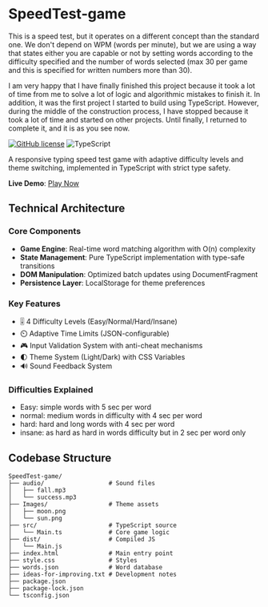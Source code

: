 # SpeedTest-game

This is a speed test, but it operates on a different concept than the standard one. We don't depend on WPM (words per minute), but we are using a way that states either you are capable or not by setting words according to the difficulty specified and the number of words selected (max 30 per game and this is specified for written numbers more than 30).

I am very happy that I have finally finished this project because it took a lot of time from me to solve a lot of logic and algorithmic mistakes to finish it. In addition, it was the first project I started to build using TypeScript. However, during the middle of the construction process, I have stopped because it took a lot of time and started on other projects. Until finally, I returned to complete it, and it is as you see now.


[![GitHub license](https://img.shields.io/badge/license-MIT-blue.svg)](https://github.com/SaifAbdelrazek011/speed-typing-game/blob/main/LICENSE)
![TypeScript](https://img.shields.io/badge/TypeScript-4.9%2B-3178C6.svg)

A responsive typing speed test game with adaptive difficulty levels and theme switching, implemented in TypeScript with strict type safety.

**Live Demo**: [Play Now](https://saifabdelrazek011.github.io/speed-typing-game)

## Technical Architecture

### Core Components
- **Game Engine**: Real-time word matching algorithm with O(n) complexity
- **State Management**: Pure TypeScript implementation with type-safe transitions
- **DOM Manipulation**: Optimized batch updates using DocumentFragment
- **Persistence Layer**: LocalStorage for theme preferences

### Key Features
- 🎚️ 4 Difficulty Levels (Easy/Normal/Hard/Insane)
- ⏲️ Adaptive Time Limits (JSON-configurable)
- 🎮 Input Validation System with anti-cheat mechanisms
- 🌓 Theme System (Light/Dark) with CSS Variables
- 🔊 Sound Feedback System

### Difficulties Explained
- Easy: simple words with 5 sec per word
- normal: medium words in difficulty with 4 sec per word
- hard: hard and long words with 4 sec per word
- insane: as hard as hard in words difficulty but in 2 sec per word only

## Codebase Structure

```plaintext
SpeedTest-game/
├── audio/                  # Sound files
│   ├── fall.mp3
│   └── success.mp3
├── Images/                 # Theme assets
│   ├── moon.png
│   └── sun.png
├── src/                    # TypeScript source
│   └── Main.ts             # Core game logic
├── dist/                   # Compiled JS
│   └── Main.js
├── index.html              # Main entry point
├── style.css               # Styles
├── words.json              # Word database
├── ideas-for-improving.txt # Development notes
├── package.json
├── package-lock.json
└── tsconfig.json
